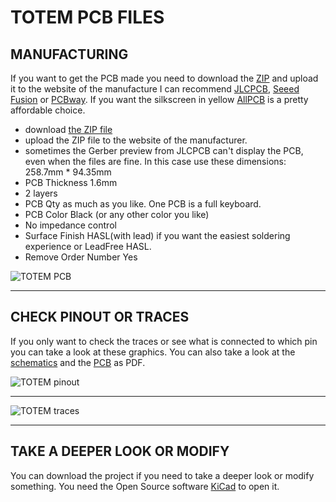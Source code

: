 # TOTEM PCB FILES

## MANUFACTURING
If you want to get the PCB made you need to download the [ZIP](/PCB/totem_0-3/totem_0-3_gerbers.zip/) and upload it to the website of the manufacture 
I can recommend [JLCPCB](https://jlcpcb.com/), [Seeed Fusion](https://www.seeedstudio.com/fusion_pcb.html) or [PCBway](https://www.pcbway.com/).
If you want the silkscreen in yellow [AllPCB](https://www.allpcb.com/online_pcb_quote_new.html) is a pretty affordable choice.

- download [the ZIP file](/PCB/totem_0-3/totem_0-3_gerbers.zip/)
- upload the ZIP file to the website of the manufacturer.
- sometimes the Gerber preview from JLCPCB can't display the PCB, even when the files are fine. In this case use these dimensions: 258.7mm * 94.35mm
- PCB Thickness 1.6mm
- 2 layers
- PCB Qty as much as you like. One PCB is a full keyboard.
- PCB Color Black (or any other color you like)
- No impedance control
- Surface Finish HASL(with lead) if you want the easiest soldering experience or LeadFree HASL.
- Remove Order Number Yes

![TOTEM PCB](/docs/images/TOTEM_pcb.png)

***

## CHECK PINOUT OR TRACES

If you only want to check the traces or see what is connected to which pin you can take a look at these graphics.
You can also take a look at the [schematics](TOTEM_0-3_schematics.pdf) and the [PCB](TOTEM_0-3_PCB.pdf) as PDF.

![TOTEM pinout](/docs/images/TOTEM_pinout.png)

***

![TOTEM traces](/docs/images/TOTEM_traces.svg)

***

## TAKE A DEEPER LOOK OR MODIFY 

You can download the project if you need to take a deeper look or modify something. You need the Open Source software [KiCad](https://www.kicad.org/) to open it.
